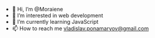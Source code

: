 - 👋 Hi, I’m @Moraiene
- 👀 I’m interested in web development
- 🌱 I’m currently learning JavaScript
- 📫 How to reach me vladislav.ponamaryov@gmail.com
